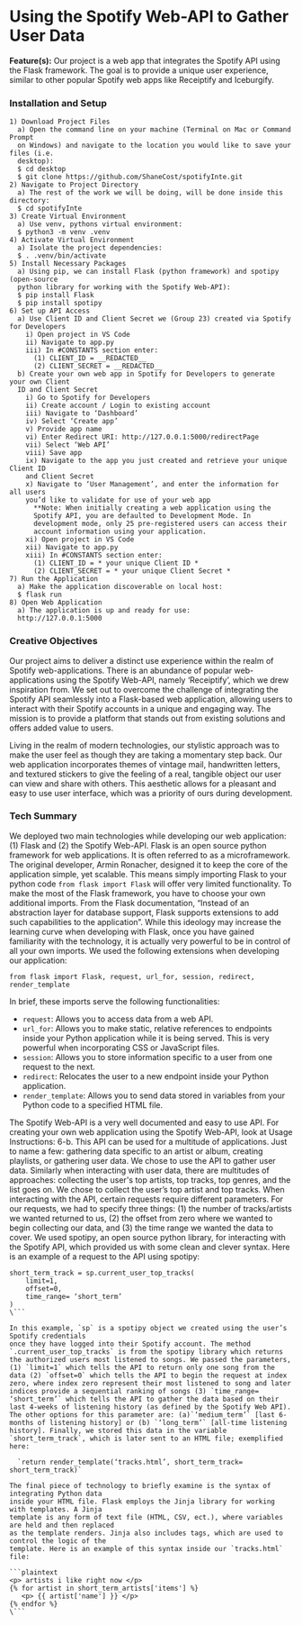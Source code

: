 # Using the Spotify Web-API to Gather User Data
 
 **Feature(s):**
Our project is a web app that integrates the Spotify API using the Flask framework. The goal is to provide a unique user experience, similar to other popular Spotify web apps like Receiptify and Iceburgify.

### Installation and Setup

```
1) Download Project Files
  a) Open the command line on your machine (Terminal on Mac or Command Prompt
  on Windows) and navigate to the location you would like to save your files (i.e.
  desktop):
  $ cd desktop
  $ git clone https://github.com/ShaneCost/spotifyInte.git
2) Navigate to Project Directory
  a) The rest of the work we will be doing, will be done inside this directory:
  $ cd spotifyInte
3) Create Virtual Environment
  a) Use venv, pythons virtual environment:
  $ python3 -m venv .venv
4) Activate Virtual Environment
  a) Isolate the project dependencies:
  $ . .venv/bin/activate
5) Install Necessary Packages
  a) Using pip, we can install Flask (python framework) and spotipy (open-source
  python library for working with the Spotify Web-API):
  $ pip install Flask
  $ pip install spotipy
6) Set up API Access
  a) Use Client ID and Client Secret we (Group 23) created via Spotify for Developers
    i) Open project in VS Code
    ii) Navigate to app.py
    iii) In #CONSTANTS section enter:
      (1) CLIENT_ID = __REDACTED__
      (2) CLIENT_SECRET = __REDACTED__
  b) Create your own web app in Spotify for Developers to generate your own Client
  ID and Client Secret
    i) Go to Spotify for Developers
    ii) Create account / Login to existing account
    iii) Navigate to ‘Dashboard’
    iv) Select ‘Create app’
    v) Provide app name
    vi) Enter Redirect URI: http://127.0.0.1:5000/redirectPage
    vii) Select ‘Web API’
    viii) Save app
    ix) Navigate to the app you just created and retrieve your unique Client ID
    and Client Secret
    x) Navigate to ‘User Management’, and enter the information for all users
    you’d like to validate for use of your web app
      **Note: When initially creating a web application using the
      Spotify API, you are defaulted to Development Mode. In
      development mode, only 25 pre-registered users can access their
      account information using your application.
    xi) Open project in VS Code
    xii) Navigate to app.py
    xiii) In #CONSTANTS section enter:
      (1) CLIENT_ID = * your unique Client ID *
      (2) CLIENT_SECRET = * your unique Client Secret *
7) Run the Application
  a) Make the application discoverable on local host:
  $ flask run
8) Open Web Application
  a) The application is up and ready for use:
  http://127.0.0.1:5000
```

### Creative Objectives

Our project aims to deliver a distinct use experience within the realm of Spotify
web-applications. There is an abundance of popular web-applications using the Spotify
Web-API, namely ‘Receiptify’, which we drew inspiration from. We set out to overcome the
challenge of integrating the Spotify API seamlessly into a Flask-based web application, allowing users to interact with their Spotify accounts in a unique and engaging way. The mission is to provide a platform that stands out from existing solutions and offers added value to users.

Living in the realm of modern technologies, our stylistic approach was to make the user feel as though they are taking a momentary step back. Our web application incorporates themes of vintage mail, handwritten letters, and textured stickers to give the feeling of a real, tangible object our user can view and share with others. This aesthetic allows for a pleasant and easy to use user interface, which was a priority of ours during development.

### Tech Summary

We deployed two main technologies while developing our web application: (1) Flask and
(2) the Spotify Web-API. Flask is an open source python framework for web applications. It is often referred to as a microframework. The original developer, Armin Ronacher, designed it to keep the core of the application simple, yet scalable. This means simply importing Flask to your python code `from flask import Flask` will offer very limited functionality. To make the most of the Flask framework, you have to choose your own additional imports. From the Flask documentation, “Instead of an abstraction layer for database support, Flask supports extensions to add such capabilities to the application”. While this ideology may increase the learning curve when developing with Flask, once you have gained familiarity with the technology, it is actually very powerful to be in control of all your own imports. We used the following extensions when developing our application:

`from flask import Flask, request, url_for, session, redirect, render_template`

In brief, these imports serve the following functionalities:

+ `request`: Allows you to access data from a web API.
+ `url_for`: Allows you to make static, relative references to endpoints inside your Python application while it is being served. This is very powerful when incorporating CSS or JavaScript files.
+ `session`: Allows you to store information specific to a user from one request to the next.
+ `redirect`: Relocates the user to a new endpoint inside your Python application.
+ `render_template`: Allows you to send data stored in variables from your Python code to a specified HTML file.

The Spotify Web-API is a very well documented and easy to use API. For creating your
own web application using the Spotify Web-API, look at Usage Instructions: 6-b. This API can be used for a multitude of applications. Just to name a few: gathering data specific to an artist or album, creating playlists, or gathering user data. We chose to use the API to gather user data. Similarly when interacting with user data, there are multitudes of approaches: collecting the user's top artists, top tracks, top genres, and the list goes on. We chose to collect the user’s top artist and top tracks. When interacting with the API, certain requests require different parameters. For our requests, we had to specify three things: (1) the number of tracks/artists we wanted returned to us, (2) the offset from zero where we wanted to begin collecting our data, and (3) the time range we wanted the data to cover. We used spotipy, an open source python library, for interacting with the Spotify API, which provided us with some clean and clever syntax. Here is an example of a request to the API using spotipy:

```plaintext
short_term_track = sp.current_user_top_tracks(
    limit=1,
    offset=0,
    time_range= ‘short_term’
)
\```

In this example, `sp` is a spotipy object we created using the user’s Spotify credentials
once they have logged into their Spotify account. The method `.current_user_top_tracks` is from the spotipy library which returns the authorized users most listened to songs. We passed the parameters, (1) `limit=1` which tells the API to return only one song from the data (2) `offset=0` which tells the API to begin the request at index zero, where index zero represent their most listened to song and later indices provide a sequential ranking of songs (3) `time_range= ‘short_term’` which tells the API to gather the data based on their last 4-weeks of listening history (as defined by the Spotify Web API). The other options for this parameter are: (a)`‘medium_term’` [last 6-months of listening history] or (b) `‘long_term’` [all-time listening history]. Finally, we stored this data in the variable `short_term_track`, which is later sent to an HTML file; exemplified here:

  `return render_template(‘tracks.html’, short_term_track= short_term_track)`

The final piece of technology to briefly examine is the syntax of integrating Python data
inside your HTML file. Flask employs the Jinja library for working with templates. A Jinja
template is any form of text file (HTML, CSV, ect.), where variables are held and then replaced
as the template renders. Jinja also includes tags, which are used to control the logic of the
template. Here is an example of this syntax inside our `tracks.html` file:

```plaintext
<p> artists i like right now </p>
{% for artist in short_term_artists['items'] %}
   <p> {{ artist['name'] }} </p>
{% endfor %}
\```
